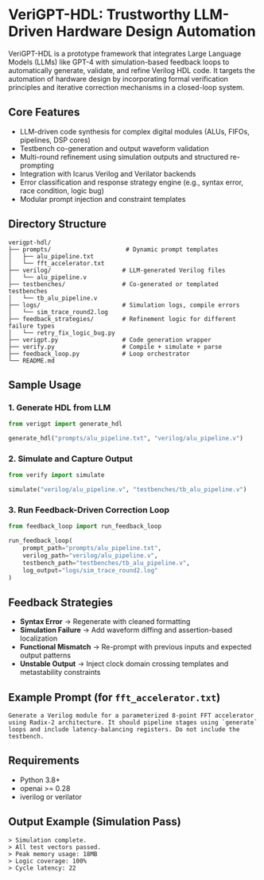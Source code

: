 # VeriGPT-HDL: Trustworthy LLM-Driven Hardware Design Automation

VeriGPT-HDL is a prototype framework that integrates Large Language Models (LLMs) like GPT-4 with simulation-based feedback loops to automatically generate, validate, and refine Verilog HDL code. It targets the automation of hardware design by incorporating formal verification principles and iterative correction mechanisms in a closed-loop system.

## Core Features
- LLM-driven code synthesis for complex digital modules (ALUs, FIFOs, pipelines, DSP cores)
- Testbench co-generation and output waveform validation
- Multi-round refinement using simulation outputs and structured re-prompting
- Integration with Icarus Verilog and Verilator backends
- Error classification and response strategy engine (e.g., syntax error, race condition, logic bug)
- Modular prompt injection and constraint templates

## Directory Structure
```
verigpt-hdl/
├── prompts/                     # Dynamic prompt templates
│   ├── alu_pipeline.txt
│   └── fft_accelerator.txt
├── verilog/                    # LLM-generated Verilog files
│   └── alu_pipeline.v
├── testbenches/                # Co-generated or templated testbenches
│   └── tb_alu_pipeline.v
├── logs/                       # Simulation logs, compile errors
│   └── sim_trace_round2.log
├── feedback_strategies/        # Refinement logic for different failure types
│   └── retry_fix_logic_bug.py
├── verigpt.py                  # Code generation wrapper
├── verify.py                   # Compile + simulate + parse
├── feedback_loop.py            # Loop orchestrator
└── README.md
```

## Sample Usage
### 1. Generate HDL from LLM
```python
from verigpt import generate_hdl

generate_hdl("prompts/alu_pipeline.txt", "verilog/alu_pipeline.v")
```

### 2. Simulate and Capture Output
```python
from verify import simulate

simulate("verilog/alu_pipeline.v", "testbenches/tb_alu_pipeline.v")
```

### 3. Run Feedback-Driven Correction Loop
```python
from feedback_loop import run_feedback_loop

run_feedback_loop(
    prompt_path="prompts/alu_pipeline.txt",
    verilog_path="verilog/alu_pipeline.v",
    testbench_path="testbenches/tb_alu_pipeline.v",
    log_output="logs/sim_trace_round2.log"
)
```

## Feedback Strategies
- **Syntax Error** → Regenerate with cleaned formatting
- **Simulation Failure** → Add waveform diffing and assertion-based localization
- **Functional Mismatch** → Re-prompt with previous inputs and expected output patterns
- **Unstable Output** → Inject clock domain crossing templates and metastability constraints

## Example Prompt (for `fft_accelerator.txt`)
```
Generate a Verilog module for a parameterized 8-point FFT accelerator using Radix-2 architecture. It should pipeline stages using `generate` loops and include latency-balancing registers. Do not include the testbench.
```

## Requirements
- Python 3.8+
- openai >= 0.28
- iverilog or verilator

## Output Example (Simulation Pass)
```
> Simulation complete.
> All test vectors passed.
> Peak memory usage: 18MB
> Logic coverage: 100%
> Cycle latency: 22
```
